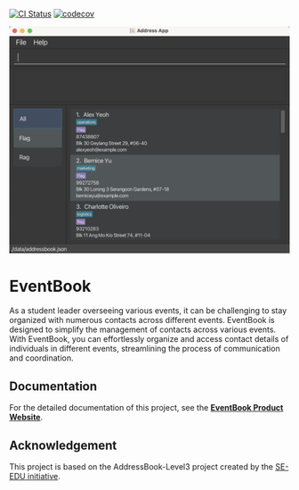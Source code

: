 [![CI Status](https://github.com/se-edu/addressbook-level3/workflows/Java%20CI/badge.svg)](https://github.com/se-edu/addressbook-level3/actions) [![codecov](https://codecov.io/gh/AY2324S2-CS2103T-T11-3/tp/graph/badge.svg?token=BLAYKG2PXC)](https://codecov.io/gh/AY2324S2-CS2103T-T11-3/tp)

![Ui](docs/images/Ui.png)

# EventBook
As a student leader overseeing various events, it can be challenging to stay organized with numerous contacts across different events. EventBook is designed to simplify the management of contacts across various events. With EventBook, you can effortlessly organize and access contact details of individuals in different events, streamlining the process of communication and coordination.

## Documentation
For the detailed documentation of this project, see the **[EventBook Product Website](https://ay2324s2-cs2103t-t11-3.github.io/tp/index.html)**.

## Acknowledgement
This project is based on the AddressBook-Level3 project created by the [SE-EDU initiative](https://se-education.org).
